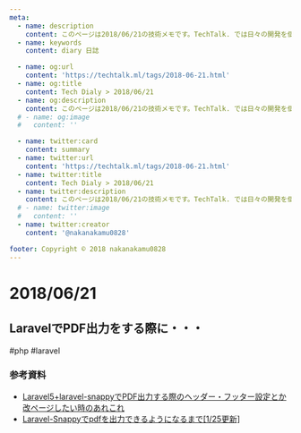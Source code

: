 ```yaml
---
meta:
  - name: description
    content: このページは2018/06/21の技術メモです。TechTalk. では日々の開発を個人メモとして残しています。将来に向けて技術ノウハウを蓄積することを目的とします。
  - name: keywords
    content: diary 日誌

  - name: og:url
    content: 'https://techtalk.ml/tags/2018-06-21.html'
  - name: og:title
    content: Tech Dialy > 2018/06/21
  - name: og:description
    content: このページは2018/06/21の技術メモです。TechTalk. では日々の開発を個人メモとして残しています。将来に向けて技術ノウハウを蓄積することを目的とします。
  # - name: og:image
  #   content: ''

  - name: twitter:card
    content: summary
  - name: twitter:url
    content: 'https://techtalk.ml/tags/2018-06-21.html'
  - name: twitter:title
    content: Tech Dialy > 2018/06/21
  - name: twitter:description
    content: このページは2018/06/21の技術メモです。TechTalk. では日々の開発を個人メモとして残しています。将来に向けて技術ノウハウを蓄積することを目的とします。
  # - name: twitter:image
  #   content: ''
  - name: twitter:creator
    content: '@nakanakamu0828'

footer: Copyright © 2018 nakanakamu0828
---
```

# 2018/06/21
## LaravelでPDF出力をする際に・・・
#php #laravel

### 参考資料
* [Laravel5+laravel-snappyでPDF出力する際のヘッダー・フッター設定とか改ページしたい時のあれこれ](https://qiita.com/hidesakai/items/03d755d5da6c7bca0cd5)
* [Laravel-Snappyでpdfを出力できるようになるまで[1/25更新]](https://qiita.com/ats05/items/cbb2956727cad2681d1d)
